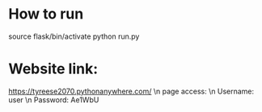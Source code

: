 # How to run
source flask/bin/activate
python run.py

# Website link:
https://tyreese2070.pythonanywhere.com/ \n
page access: \n
Username: user \n
Password: Ae1WbU

